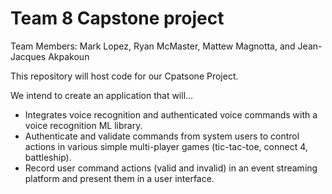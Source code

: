 # Team 8 Capstone project

Team Members: Mark Lopez, Ryan McMaster, Mattew Magnotta, and Jean-Jacques Akpakoun

This repository will host code for our Cpatsone Project. 

We intend to create an application that will...
-  Integrates voice recognition and authenticated voice commands with a voice recognition ML library.  
-  Authenticate and validate commands from system users to control actions in various simple multi-player games (tic-tac-toe, connect 4, battleship).
-  Record user command actions (valid and invalid) in an event streaming platform and present them in a user interface.
